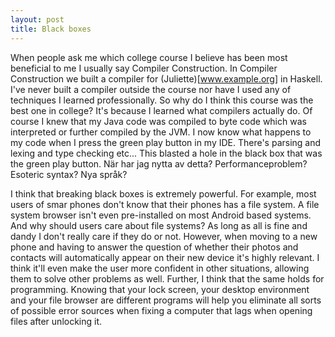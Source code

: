 ```yaml
---
layout: post
title: Black boxes
---
```


When people ask me which college course I believe has been most beneficial to me I usually say Compiler Construction. In Compiler Construction we built a compiler for (Juliette)[www.example.org] in Haskell. I've never built a compiler outside the course nor have I used any of techniques I learned professionally. So why do I think this course was the best one in college? It's because I learned what compilers actually do. Of course I knew that my Java code was compiled to byte code which was interpreted or further compiled by the JVM. I now know what happens to my code when I press the green play button in my IDE. There's parsing and lexing and type checking etc... This blasted a hole in the black box that was the green play button. När har jag nytta av detta? Performanceproblem? Esoteric syntax? Nya språk?

I think that breaking black boxes is extremely powerful. For example, most users of smar phones don't know that their phones has a file system. A file system browser isn't even pre-installed on most Android based systems. And why should users care about file systems? As long as all is fine and dandy I don't really care if they do or not. However, when moving to a new phone and having to answer the question of whether their photos and contacts will automatically appear on their new device it's highly relevant. I think it'll even make the user more confident in other situations, allowing them to solve other problems as well. Further, I think that the same holds for programming. Knowing that your lock screen, your desktop environment and your file browser are different programs will help you eliminate all sorts of possible error sources when fixing a computer that lags when opening files after unlocking it.